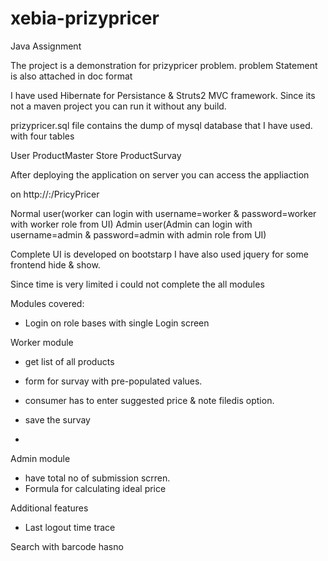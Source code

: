 xebia-prizypricer
=================

Java Assignment

The project is a demonstration for prizypricer problem.
problem Statement is also attached in doc format

I have used Hibernate for Persistance & Struts2 MVC framework.
Since its not a maven project you can run it without any build.

prizypricer.sql file contains the dump of mysql database that I have used.
with four tables

User
ProductMaster
Store
ProductSurvay

After deploying the application on server you can access the appliaction

on
http://<ip>:<port>/PricyPricer

Normal user(worker can login with username=worker & password=worker with worker role from UI)
Admin user(Admin can login with username=admin & password=admin with admin role from UI)

Complete UI is developed on bootstarp
I have also used jquery for some frontend hide & show.


Since time is very limited i could not complete the all modules

Modules covered:
* Login on role bases with single Login screen

Worker module
* get list of all products

* form for survay with pre-populated values.
* consumer has to enter suggested price & note filedis option.
* save the survay
* 
Admin module

* have total no of submission scrren.
* Formula for calculating ideal price


Additional features
* Last logout time trace









Search with barcode hasno
